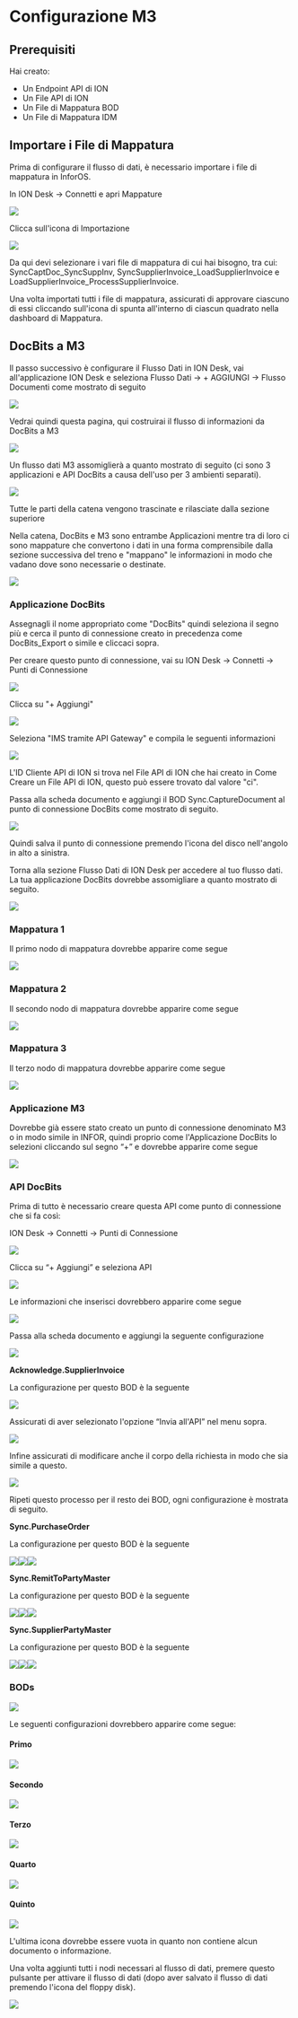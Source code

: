 # Configurazione M3

## Prerequisiti

Hai creato:

* Un Endpoint API di ION
* Un File API di ION
* Un File di Mappatura BOD
* Un File di Mappatura IDM

## Importare i File di Mappatura

Prima di configurare il flusso di dati, è necessario importare i file di mappatura in InforOS.

In ION Desk → Connetti e apri Mappature

![](https://lh7-us.googleusercontent.com/EV8z6b_W9tjTgML0j3qJAYHCTYLd4N5yLrArdIECftYpMOCRTRJ_a7eADEzljFM4XHxMUJ6Nx9Z6EN3Hmzote5F0HrM5zd4p1BS0NYicUWDnkhQFX-_3MGbblEYi6x2a1K25SclYYttgW3cWQbOjvfQ)

Clicca sull'icona di Importazione

![](https://lh7-us.googleusercontent.com/agBHtjNitneogoZsSG1791QAARbvesv9eSriAkw0HL9Fy372Ty6SmQG1sKJjOYZCuE0SnGT3agHAFRJYjgGNxJrN1CMJj9L-fSPhNmXxN78iDKqrrdgEVYFHxsNwy9XLiUFpBCQ1wnWlwyeFH08DsWI)

Da qui devi selezionare i vari file di mappatura di cui hai bisogno, tra cui: SyncCaptDoc\_SyncSuppInv, SyncSupplierInvoice\_LoadSupplierInvoice e LoadSupplierInvoice\_ProcessSupplierInvoice.

Una volta importati tutti i file di mappatura, assicurati di approvare ciascuno di essi cliccando sull'icona di spunta all'interno di ciascun quadrato nella dashboard di Mappatura.

## DocBits a M3

Il passo successivo è configurare il Flusso Dati in ION Desk, vai all'applicazione ION Desk e seleziona Flusso Dati → + AGGIUNGI → Flusso Documenti come mostrato di seguito

![](https://lh7-us.googleusercontent.com/Kkro7w2LPfnwf-JPMmPI2DzrSRNEi_F9aWW02KDtBvAZz_R7j9DZ71Nqw3ETPSQqDuxBzJ1TU8Uuzz5jU9rOO_tvDBf9abVF-FDSxln_pjr-HMRdYBnGMwgcM6hg-pC2B7FgdBkXibivMB4PptvZ6fk)

Vedrai quindi questa pagina, qui costruirai il flusso di informazioni da DocBits a M3

![](https://lh7-us.googleusercontent.com/K0B1lC_KLO5RZqGqAltp6JnZZ1sfZG4wg-i_nxZCnLjML33yvViRUHOInK3iHYbzbV4I0uqDY8JpsZMxssD8bbJy24A1zKr9PfQEyqVxewx_L87RCIwzn5MDRjMqgx4X42vkKthbyz--5DDe1H0rvHQ)

Un flusso dati M3 assomiglierà a quanto mostrato di seguito (ci sono 3 applicazioni e API DocBits a causa dell'uso per 3 ambienti separati).

![](https://lh7-us.googleusercontent.com/6Oy_UBzYNml-7_sayDEKhqYF92yDzlUNzmGLQSWZOfDT-avvfg3oNUnv_DtXNSP0XF43D-zgIizIuTrCXl6ockLU2uQLYFJna72fzL5BP-T89xjF4oWz2eAz9w0hsoVieyTpgSw_Prvj--89Kc4Kqoo)

Tutte le parti della catena vengono trascinate e rilasciate dalla sezione superiore

Nella catena, DocBits e M3 sono entrambe Applicazioni mentre tra di loro ci sono mappature che convertono i dati in una forma comprensibile dalla sezione successiva del treno e "mappano" le informazioni in modo che vadano dove sono necessarie o destinate.

![](https://lh7-us.googleusercontent.com/1kjgKNmIQ-NbM_JukcPsj7qmyiMB9b693ixg6Dh1kOlZ6NKgBXViYwn0MNUBHt0WKKWf_1gpRvxgqjIaqpqcy-SyXoYjhJLt3m_bv7wbVADzqHRsx8TYXWyIQO82X-Ixfl5b7iI7nxTRkw06sX3xsBM)

### Applicazione DocBits

Assegnagli il nome appropriato come "DocBits" quindi seleziona il segno più e cerca il punto di connessione creato in precedenza come DocBits\_Export o simile e cliccaci sopra.

Per creare questo punto di connessione, vai su ION Desk → Connetti → Punti di Connessione

![](https://lh7-us.googleusercontent.com/8qsMIUKMrgmcYqqJPL2zF4GVeHuvSHvn8Z7dfonRuvKFPcXmN4hx2PIrXko4lvW7ayD7s2VRFOMvWkQSxfAH5tTuhg0XhzYmSzlsgnowWRw8GmQC2y5BjcS9X2MjDzLSutgoHg2VN59kCYRunMSxkIY)

Clicca su "+ Aggiungi"

![](https://lh7-us.googleusercontent.com/-3-3TzgEQppYmX64-clxjp1JBjNz9fsA2FDPqirgNF0wL8DsDJACzUBuSw5wBL2k9JanqvMzAG352CWafOdtjhMfZalJnBFVSjaWA1AszhCjKtCsTvLUUqq1WwMfF-PqL-u7LRo4TPbj4fP2_j48240)

Seleziona "IMS tramite API Gateway" e compila le seguenti informazioni

![](https://lh7-us.googleusercontent.com/wImUEi9mXiQjW5O6mp7_IrKk4CTaHFs903DJ6TXqUEcjGq45TnUWdusFTGH1jzpBPP_TC7rokyjrkYWmh3emSKBQs05qYbO80TO87De0C5OveVURykQMCLFRRYakEMoFHpoeXzxH5QIbKJdjxujeY98)

L'ID Cliente API di ION si trova nel File API di ION che hai creato in Come Creare un File API di ION, questo può essere trovato dal valore "ci".

Passa alla scheda documento e aggiungi il BOD Sync.CaptureDocument al punto di connessione DocBits come mostrato di seguito.

![](https://lh7-us.googleusercontent.com/ga1q0Uwdi2GNwuiz22NvDtCzGL0krSkBPLsEVxE-mtoMV7CtEU8TPO0PhF40oB9NB9iv7DCJi9niLnsKjpqarWJsgGRdc1W0pFl9rTDm7i2_BS_Lj3JOrzR7iclPdqOdpztgCxWZG2Teg1gWljaMUq2E)

Quindi salva il punto di connessione premendo l'icona del disco nell'angolo in alto a sinistra.

Torna alla sezione Flusso Dati di ION Desk per accedere al tuo flusso dati. La tua applicazione DocBits dovrebbe assomigliare a quanto mostrato di seguito.

![](https://lh7-us.googleusercontent.com/fBzKL6RU0XvGpn1cKFZIyAp2amKonBWc8ilbAq5u_r867xywWWAD7EjP-g-wjlwUsrG4Wz0lS6Ujdnu8P3vc8Q3FbtbRR4qSBmbSLoICfX-aHITMDdHp07bESefC9TuUUUQiHGb1j00HNtB_7A3iDFs)
### Mappatura 1

Il primo nodo di mappatura dovrebbe apparire come segue

![](https://lh7-us.googleusercontent.com/F9AcE4V-s9vs-0kRz8BcCtdHUUQoaooyK3GqOj8pAQWuvIguoUO-tJx7WBEW6\_GmzwNsJp8VUYezGCiLPXvPhEynac3FPh\_NJOvqs1SXtMIUsF5\_HjWmcvY3VC-eZsjG0ZE8HmsKsFhocadr96drSbY)

### Mappatura 2

Il secondo nodo di mappatura dovrebbe apparire come segue

![](https://lh7-us.googleusercontent.com/8M\_V2BtkOGyqV-828ct5c2QvSs5n5\_RtLjlH717kspZwlgtfjbz6tpOJCCXDelruBenMjxsJPqncQ5hUw2bQkM3ya7\_WrVyEBz3UnaU-C9oVOWB8nNtXA20RBYgO3EBMon2TfgpefY0lSPBzF9NoTeU)

### Mappatura 3

Il terzo nodo di mappatura dovrebbe apparire come segue

![](https://lh7-us.googleusercontent.com/x9QUHTgQrNaeKnTeMIUflkWjcBr2c3LgsYe2BZBjv01hXiEkvsLtU0GzYt5KppcE12ZqxWeBJ1kbLOC6qA3yKHhujCZt3sFpDNE5yERkHHMJJEjFl0jJE90nQ-iXeMLbR-Bk6G0NIL8AqG3U48Seiuc)

### Applicazione M3

Dovrebbe già essere stato creato un punto di connessione denominato M3 o in modo simile in INFOR, quindi proprio come l'Applicazione DocBits lo selezioni cliccando sul segno “+” e dovrebbe apparire come segue

![](https://lh7-us.googleusercontent.com/JTXIN5QxidvFJyjegxSw8kA7yVfHfuypxi5yX21CsSlGtOVgykc52U2r0077-cKqNhc0B4zSSZotlipFesmLo371kho3wUSRPzmwEir-stbxyZV1PwCDXkq6qJMm4PNXt\_wGarDMixGIU0tu-eAqV5Y)

### API DocBits

Prima di tutto è necessario creare questa API come punto di connessione che si fa così:

ION Desk → Connetti → Punti di Connessione

![](https://lh7-us.googleusercontent.com/VOXW6LixmcKjHW0CTOO5L8fK6r-4k3jqk0AnoR6DEVoGgJMbx65hS3yKSgMWItypdz4Ha82T-bKCN0aMv34gif-b0Aw7zpDFPBK9G-K6x9\_csrM9xyKcpmWam15tKqO1\_rwKtMsJ2CSoWqdpLxCD5tA)

Clicca su “+ Aggiungi” e seleziona API

![](https://lh7-us.googleusercontent.com/c1RAUNoA3YBhvf6FLJ\_L3ouyZwHK-3bBRU83eL3oAQXjG6SjWEO9O-gDKPItPm8AI\_YhadaCZU-GxY-qUXNuQMiRiKUhBYUtJ8kOFVg\_YYpzJDSoJ68NYSaEtHBSyyfnq0VbHUdWY1e8lBQ0j\_G5xvI)

Le informazioni che inserisci dovrebbero apparire come segue

![](https://lh7-us.googleusercontent.com/h2KU6pKeKl9wX8oyul0KmbL\_kg-iPQJpBqbf29l64ED2e-Z4tNj8-m4hBN\_4SSiNPf2TrE92TD4H0-0AZ0eWxMFmDV22IdPlU9NO4XlQF9k0Swg0X3Sm1HMsSPvWi7Q1HUr8uy8j3aDRheFxZqZ2Gbc)

Passa alla scheda documento e aggiungi la seguente configurazione

![](https://docbits.com/wp-content/uploads/2023/09/DocBits\_Exp\_M3\_api\_docs1-1024x279.png)

**Acknowledge.SupplierInvoice**

La configurazione per questo BOD è la seguente

![](https://docbits.com/wp-content/uploads/2023/09/DocBits\_Exp\_M3\_ack\_11.png)

Assicurati di aver selezionato l'opzione “Invia all'API” nel menu sopra.

![](https://docbits.com/wp-content/uploads/2023/09/DocBits\_Exp\_M3\_ack\_2-1024x338.png)

Infine assicurati di modificare anche il corpo della richiesta in modo che sia simile a questo.

![](https://docbits.com/wp-content/uploads/2023/09/DocBits\_Exp\_M3\_ack\_3-1024x260.png)

Ripeti questo processo per il resto dei BOD, ogni configurazione è mostrata di seguito.

**Sync.PurchaseOrder**

La configurazione per questo BOD è la seguente

![](https://docbits.com/wp-content/uploads/2023/09/DocBits\_Exp\_M3\_po\_1.png)![](https://docbits.com/wp-content/uploads/2023/09/DocBits\_Exp\_M3\_po\_2-1024x359.png)![](https://docbits.com/wp-content/uploads/2023/09/DocBits\_Exp\_M3\_po\_3-1024x297.png)

**Sync.RemitToPartyMaster**

La configurazione per questo BOD è la seguente

![](https://docbits.com/wp-content/uploads/2023/09/DocBits\_Exp\_M3\_remit\_1-1.png)![](https://docbits.com/wp-content/uploads/2023/09/DocBits\_Exp\_M3\_remit\_2-1024x351.png)![](https://docbits.com/wp-content/uploads/2023/09/DocBits\_Exp\_M3\_remit\_3-1024x299.png)

**Sync.SupplierPartyMaster**

La configurazione per questo BOD è la seguente

![](https://docbits.com/wp-content/uploads/2023/09/DocBits\_Exp\_M3\_sup\_1.png)![](https://docbits.com/wp-content/uploads/2023/09/DocBits\_Exp\_M3\_sup\_2.png)![](https://docbits.com/wp-content/uploads/2023/09/DocBits\_Exp\_M3\_sup\_3-1024x295.png)

### BODs

![](https://lh7-us.googleusercontent.com/zaDSnm844wXqyefN58Y1DvuJOnMaoOrYQ\_12Z5ZSng8-TPy38Th2ZPdAD6hyIYCOvBKGPDSvGpTmtBPq4K5IwyGtsKyMvk-CKOuY-hzD-RL7UrsG39qLN7m3\_IDcDS66KeIQF5e70OWlHO1cbVvQUXM)

Le seguenti configurazioni dovrebbero apparire come segue:
#### Primo

![](https://lh7-us.googleusercontent.com/5gLpbQEYYW90dVLkSc5V60LeToMe2wcOcHHtwTdIdT0o0Gktu8T_7i7zfNikjgETM3QmzAsJAknlEGeB0W0YFLLi56g2PKPwyr2zPcHaKdu8XJWHgaC1u4--_CHNYfd1wQ__3kZpv1_PwyZty3JEyak)

#### Secondo

![](https://lh7-us.googleusercontent.com/xbWTcP8hYA72Ijt7_IV6l-9jKeSalbRPvTn7aNVcnWYMQcD2RDjM-EzKpBKjSIKF_-r8BaxmmCo9uz6-E-vC9flKb4toU3SH24EPLgbXc-VcfJeDdJKglf5P6WV6XYZg0cZVWAoyvS8qgtuR6ZqJYlI)

#### Terzo

![](https://lh7-us.googleusercontent.com/F8wVWXuHkLLW2kuu_7Dxe9LhyYdm04tl__Sp6FjeTyk_JFUzhCIUhVlKS_cq3I3FP_h2ksV4zEJHFC_KXK6sSZ5iz5yhTFZcPnH1HS_RvZb2Nr-UXYQ1H316UMoj6eRv6wMn3wHX842B5WVfPHVnJ74)

#### Quarto

![](https://lh7-us.googleusercontent.com/myhi9y2sCvS5ZFkIJa5ysLbu7p0X6CYqbiuJ3sQ5-O-2QWlfAseunjwhXK0kakmAofplm0zmh_H1Np7bA559w0-jdurQUsZwYF9CyKYSKSeGnQaIit0HQ5iN-3Xv8CIC-5nk6mMj3JTDS97SlzbsOFE)

#### Quinto

![](https://lh7-us.googleusercontent.com/c-5iaUhhx0swH-mQfXE5Mdwe4J0skGt7mst4kJdOpjL3Uat329TZmKM5Af-lGQWmcmBht-ib_aUj4dVG7GaUAHHULjly3jxsR8MJNnLDcu5eZB268Vy-dXPxHmkVB8dMZTRhU5SUB59AREurJlW-K6o)

L'ultima icona dovrebbe essere vuota in quanto non contiene alcun documento o informazione.

Una volta aggiunti tutti i nodi necessari al flusso di dati, premere questo pulsante per attivare il flusso di dati (dopo aver salvato il flusso di dati premendo l'icona del floppy disk).

![](https://lh7-us.googleusercontent.com/WIecHktG7e5dbVScLbR8hUcZUdCEWXBW4xWDEuq0IqTMmguA_Ih_oRymvpk6CzowWFG5TTSCPIH-68ICnPSOPxeZksc-n4bmpvuH8dvHuHFU1DlppGRno3PKjCSJiK12p9bNlo_9cN2t9Ps3nbqF3xE)
